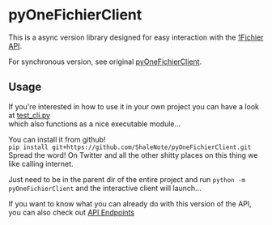 # pyOneFichierClient

This is a async version library designed for easy interaction with the [1Fichier API](https://1fichier.com/api.html).

For synchronous version, see original [pyOneFichierClient](https://github.com/spookyahell/pyOneFichierClient).

## Usage

If you're interested in how to use it in your own project you can have a look at [test_cli.py](pyOneFichierClient/test_cli.py)
<br /> which also functions as a nice executable module...

You can install it from github!
<br />`pip install git+https://github.com/ShaleNote/pyOneFichierClient.git`
<br />Spread the word! On Twitter and all the other shitty places on this thing we like calling internet.

Just need to be in the parent dir of the entire project and run `python -m pyOneFichierClient` and the interactive client will launch...

If you want to know what you can already do with this version of the API, you can also check out [API Endpoints](TODO.md#api-endpoints)
